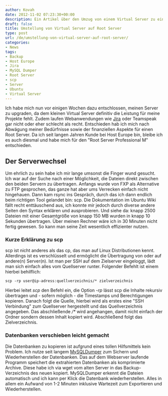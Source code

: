 ```yaml
---
author: Kovah
date: 2012-11-02 07:23:30+00:00
description: Ein Artikel über den Umzug von einem Virtual Server zu einem Root Server und die technischen Hintergründe dazu.
draft: false
title: Umstellung von Virtual Server auf Root Server
type: post
url: /de/umstellung-von-virtual-server-auf-root-server/
categories:
- News
tags:
- Backup
- Host Europe
- Jira
- MySQL Dumper
- Root Server
- scp
- Server
- Ubuntu
- Virtual Server
---
```


Ich habe mich nun vor einigen Wochen dazu entschlossen, meinen Server zu upgraden, da dem kleinen Virtual Server definitiv die Leistung für meine Projekte fehlt. Zudem laufen Webanwendungen wie [Jira](http://www.atlassian.com/software/jira/overview/) oder Teamspeak gar nicht oder eher schlecht als recht. Entschieden hab ich mich nach Abwägung meiner Bedürfnisse sowie der finanziellen Aspekte für einen Root Server. Da ich seit langen Jahren Kunde bei Host Europe bin, bleibe ich es auch diesmal und habe mich für den "Root Server Professional M" entschieden.


## Der Serverwechsel

Um ehrlich zu sein habe ich mir lange umsonst die Finger wund gesucht. Ich war auf der Suche nach einer Möglichkeit, die Dateien direkt zwischen den beiden Servern zu übertragen. Anfangs wurde von FXP als Alternative zu FTP gesprochen, das ganze hat aber ums Verrecken einfach nicht hingehauen. Dann kam rsync ins Gespräch, durch das ich dann endlich beim richtigen Tool gelandet bin: scp. Die Dokumentation im Ubuntu Wiki fällt recht enttäuschend aus, ich konnte mir jedoch durch diverse andere Seiten den Syntax erklären und ausprobieren. Und siehe da: knapp 2500 Dateien mit einer Gesamtgröße von knapp 150 MB wurden in knapp 10 Sekunden übertragen. Über meinen Rechner wäre ich in 30 Minuten nicht fertig gewesen. So kann man seine Zeit wesentlich effizienter nutzen.


### Kurze Erklärung zu scp

scp ist nicht anderes als das cp, das man auf Linux Distributionen kennt. Allerdings ist es verschlüsselt und ermöglicht die Übertragung von oder auf andere(n) Server(n). Ist man per SSH auf dem Zielserver eingeloggt, lädt man sich einfach alles vom Quellserver runter. Folgender Befehlt ist einem hierbei behilflich:

`scp -rp user@ip-adress:quellverzeichnis/* zielverzeichnis`

Hierbei leitet _scp_ den Befehl ein, die Option _-rp_ lässt scp die Inhalte rekursiv übertragen und - sofern möglich - die Timestamps und Berechtigungen kopieren. Danach folgt die Quelle, hierbei wird als erstes eine "SSH Verbindung" zum Quellserver hergestellt und das Quellverzeichnis angegeben. Das abschließende _/*_ wird angehangen, damit nicht einfach der Ordner sondern dessen Inhalt kopiert wird. Abschließend folgt das Zielverzeichnis.


### Datenbanken verschieben leicht gemacht

Die Datenbanken zu kopieren ist aufgrund eines tollen Hilfsmittels kein Problem. Ich nutze seit langem [MySQLDumper](http://www.mysqldumper.de/) zum Sichern und Wiederherstellen der Datenbanken. Das auf dem Webserver laufende Programm speichert die extrahierten Datenbanken als komprimierte Archive. Diese habe ich via wget vom alten Server in das Backup-Verzeichnis des neuen kopiert. MySQLDumper erkennt die Dateien automatisch und ich kann per Klick die Datenbank wiederherstellen. Alles in allem ein Aufwand von 1-2 Minuten inklusive Wartezeit zum Exportieren und Wiederherstellen.
